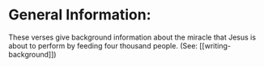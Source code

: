 # General Information:

These verses give background information about the miracle that Jesus is about to perform by feeding four thousand people. (See: [[writing-background]])